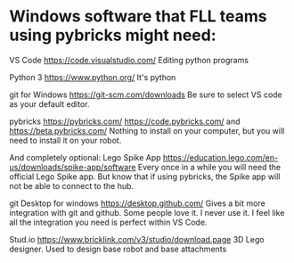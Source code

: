 # Windows software that FLL teams using pybricks might need:

VS Code https://code.visualstudio.com/
Editing python programs

Python 3 https://www.python.org/
It's python

git for Windows https://git-scm.com/downloads
Be sure to select VS code as your default editor.

pybricks https://pybricks.com/ https://code.pybricks.com/ and https://beta.pybricks.com/
Nothing to install on your computer, but you will need to install it on your robot.

And completely optional:
Lego Spike App https://education.lego.com/en-us/downloads/spike-app/software
Every once in a while you will need the official Lego Spike app. But know that if using pybricks, the Spike app will not be able to connect to the hub.

git Desktop for windows https://desktop.github.com/
Gives a bit more integration with git and github. Some people love it. I never use it. I feel like all the integration you need is perfect within VS Code.

Stud.io https://www.bricklink.com/v3/studio/download.page
3D Lego designer. Used to design base robot and base attachments
